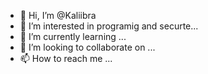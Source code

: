 - 👋 Hi, I’m @Kaliibra
- 👀 I’m interested in programig and securte...
- 🌱 I’m currently learning ...
- 💞️ I’m looking to collaborate on ...
- 📫 How to reach me ...

<!---
Kaliibra/Kaliibra is a ✨ special ✨ repository because its `README.md` (this file) appears on your GitHub profile.
You can click the Preview link to take a look at your changes.
--->

